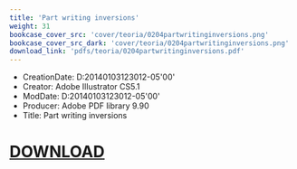 ```yaml
---
title: 'Part writing inversions'
weight: 31
bookcase_cover_src: 'cover/teoria/0204partwritinginversions.png'
bookcase_cover_src_dark: 'cover/teoria/0204partwritinginversions.png'
download_link: 'pdfs/teoria/0204partwritinginversions.pdf'
---
```


- CreationDate: D:20140103123012-05'00'
- Creator: Adobe Illustrator CS5.1
- ModDate: D:20140103123012-05'00'
- Producer: Adobe PDF library 9.90
- Title: Part writing inversions
# [DOWNLOAD](/pdfs/teoria/0204partwritinginversions.pdf)
